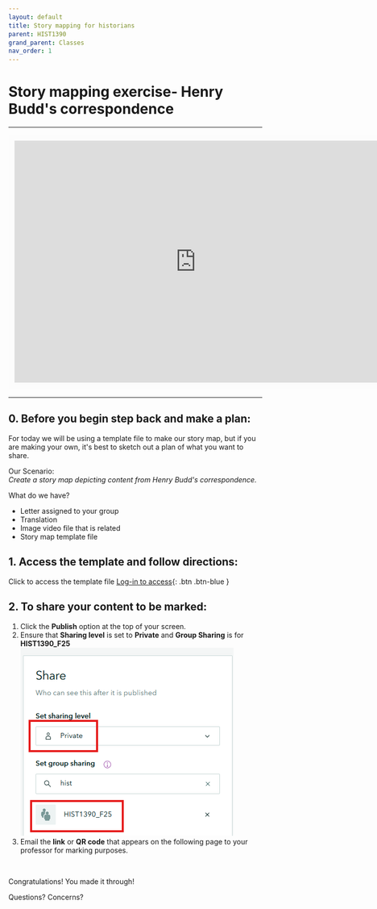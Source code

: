 ```yaml
---
layout: default
title: Story mapping for historians
parent: HIST1390
grand_parent: Classes
nav_order: 1
---
```


# Story mapping exercise- Henry Budd's correspondence

---
<iframe width="720" height="480" frameborder="0" marginheight="0" marginwidth="0" style="border:12px solid  #fcfcfc" src="https://meginwinnipeg.github.io/slides/sharing1390.html"></iframe>


---

## 0. Before you begin step back and make a plan:  
For today we will be using a template file to make our story map, but if you are making your own, it's best to sketch out a plan of what you want to share.  

Our Scenario:  
_Create a story map depicting content from Henry Budd's correspondence._   

What do we have?  
- Letter assigned to your group  
- Translation  
- Image video file that is related  
- Story map template file  


## 1. Access the **template** and follow directions:
Click to access the template file [Log-in to access](https://storymaps.arcgis.com/templates/34d910cee3b54bd087c78449fb590311){: .btn .btn-blue }  
  
## 2. To **share** your content to be marked:  
1. Click the **Publish** option at the top of your screen.  
2. Ensure that **Sharing level** is set to **Private** and **Group Sharing** is for **HIST1390_F25**  
![AGOL workspace](img/step2.png)<br>  
3. Email the **link** or **QR code** that appears on the following page to your professor for marking purposes.  

<br>
 
Congratulations! You made it through!  

Questions? Concerns?  
<br>